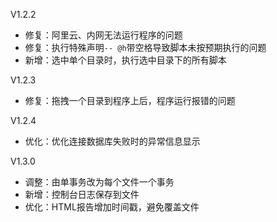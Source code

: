 V1.2.2
- 修复：阿里云、内网无法运行程序的问题
- 修复：执行特殊声明`-- @h`带空格导致脚本未按预期执行的问题
- 新增：选中单个目录时，执行选中目录下的所有脚本

V1.2.3
- 修复：拖拽一个目录到程序上后，程序运行报错的问题

V1.2.4
- 优化：优化连接数据库失败时的异常信息显示

V1.3.0
- 调整：由单事务改为每个文件一个事务
- 新增：控制台日志保存到文件
- 优化：HTML报告增加时间戳，避免覆盖文件